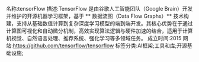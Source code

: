 名称:tensorFlow
描述:TensorFlow 是由谷歌人工智能团队（Google Brain）开发并维护的开源机器学习框架，基于 ** 数据流图（Data Flow Graphs）** 技术构建，支持从基础数值计算到复杂深度学习模型的端到端开发。其核心优势在于通过计算图可视化和自动微分机制，高效实现算法逻辑与硬件加速的结合，适用于计算机视觉、自然语言处理、推荐系统、强化学习等多领域任务。
成立时间:2015
网站:https://github.com/tensorflow/tensorflow
标签分类:AI框架;工具和库;开源基础设施;

